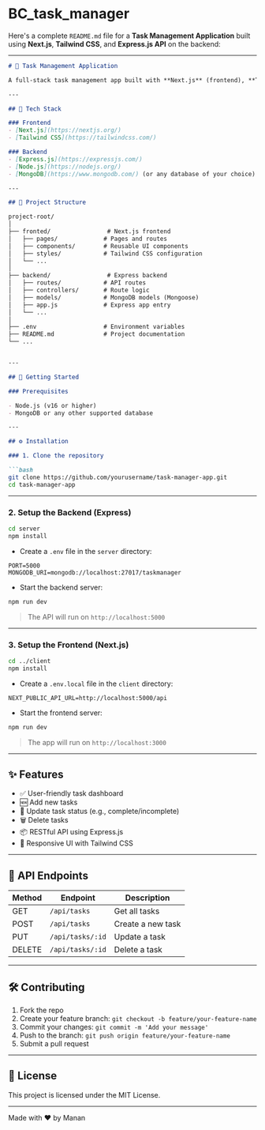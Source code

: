 # BC_task_manager

Here's a complete `README.md` file for a **Task Management Application** built using **Next.js**, **Tailwind CSS**, and **Express.js API** on the backend:

---

```markdown
# 📝 Task Management Application

A full-stack task management app built with **Next.js** (frontend), **Tailwind CSS** (styling), and **Express.js** (backend API). Users can create, update, delete, and track their tasks in a simple and responsive UI.

---

## 🔧 Tech Stack

### Frontend
- [Next.js](https://nextjs.org/)
- [Tailwind CSS](https://tailwindcss.com/)

### Backend
- [Express.js](https://expressjs.com/)
- [Node.js](https://nodejs.org/)
- [MongoDB](https://www.mongodb.com/) (or any database of your choice)

---

## 📁 Project Structure

project-root/
│
├── fronted/                # Next.js frontend
│   ├── pages/             # Pages and routes
│   ├── components/        # Reusable UI components
│   ├── styles/            # Tailwind CSS configuration
│   └── ...
│
├── backend/                # Express backend
│   ├── routes/            # API routes
│   ├── controllers/       # Route logic
│   ├── models/            # MongoDB models (Mongoose)
│   ├── app.js             # Express app entry
│   └── ...
│
├── .env                   # Environment variables
├── README.md              # Project documentation
└── ...


---

## 🚀 Getting Started

### Prerequisites

- Node.js (v16 or higher)
- MongoDB or any other supported database

---

## ⚙️ Installation

### 1. Clone the repository

```bash
git clone https://github.com/yourusername/task-manager-app.git
cd task-manager-app
````

---

### 2. Setup the Backend (Express)

```bash
cd server
npm install
```

* Create a `.env` file in the `server` directory:

```env
PORT=5000
MONGODB_URI=mongodb://localhost:27017/taskmanager
```

* Start the backend server:

```bash
npm run dev
```

> The API will run on `http://localhost:5000`

---

### 3. Setup the Frontend (Next.js)

```bash
cd ../client
npm install
```

* Create a `.env.local` file in the `client` directory:

```env
NEXT_PUBLIC_API_URL=http://localhost:5000/api
```

* Start the frontend server:

```bash
npm run dev
```

> The app will run on `http://localhost:3000`

---

## ✨ Features

* ✅ User-friendly task dashboard
* 🆕 Add new tasks
* 🔄 Update task status (e.g., complete/incomplete)
* 🗑️ Delete tasks
* 📦 RESTful API using Express.js
* 🎨 Responsive UI with Tailwind CSS

---

## 🧪 API Endpoints

| Method | Endpoint         | Description       |
| ------ | ---------------- | ----------------- |
| GET    | `/api/tasks`     | Get all tasks     |
| POST   | `/api/tasks`     | Create a new task |
| PUT    | `/api/tasks/:id` | Update a task     |
| DELETE | `/api/tasks/:id` | Delete a task     |

---

## 🛠️ Contributing

1. Fork the repo
2. Create your feature branch: `git checkout -b feature/your-feature-name`
3. Commit your changes: `git commit -m 'Add your message'`
4. Push to the branch: `git push origin feature/your-feature-name`
5. Submit a pull request

---

## 📄 License

This project is licensed under the MIT License.

---


Made with ❤️ by Manan

